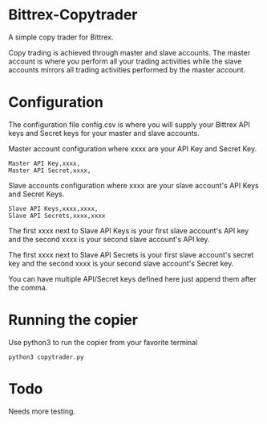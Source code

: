 # Bittrex-Copytrader

A simple copy trader for Bittrex.

Copy trading is achieved through master and slave accounts. The master account is where you perform all your trading activities while the slave accounts mirrors all trading activities performed by the master account.

# Configuration

The configuration file config.csv is where you will supply your Bittrex API keys and Secret keys for your master and slave accounts.

Master account configuration where xxxx are your API Key and Secret Key.
```
Master API Key,xxxx,
Master API Secret,xxxx,
```
Slave accounts configuration where xxxx are your slave account's API Keys and Secret Keys. 
```
Slave API Keys,xxxx,xxxx,
Slave API Secrets,xxxx,xxxx
```
The first xxxx next to Slave API Keys is your first slave account's API key and the second xxxx is your second slave account's API key.

The first xxxx next to Slave API Secrets is your first slave account's secret key and the second xxxx is your second slave account's Secret key.

You can have multiple API/Secret keys defined here just append them after the comma.

# Running the copier

Use python3 to run the copier from your favorite terminal
```
python3 copytrader.py
```

# Todo

Needs more testing.
